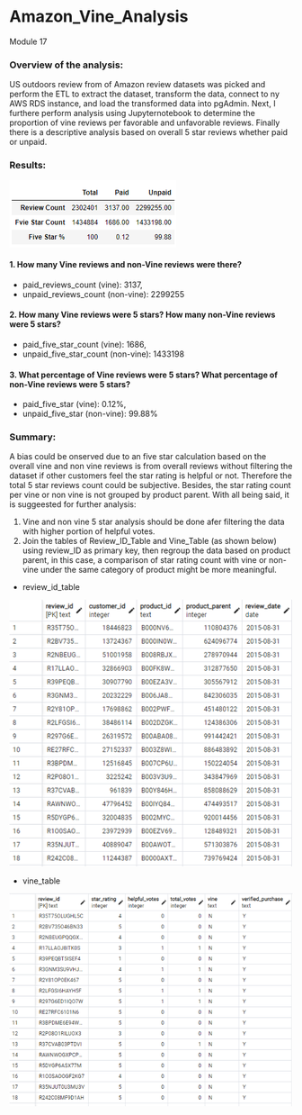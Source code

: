 # Amazon_Vine_Analysis
Module 17

### Overview of the analysis:
US outdoors review from of Amazon review datasets was picked and perform the ETL to extract the dataset, transform the data, connect to ny AWS RDS instance, and load the transformed data into pgAdmin. Next, I furthere perform analysis using Jupyternotebook to determine the proportion of vine reviews per favorable and unfavorable reviews. Finally there is a descriptive analysis based on overall 5 star reviews whether paid or unpaid.  

### Results: 

![image](https://github.com/jilldvn/Amazon_Vine_Analysis/blob/main/image/Rview_Five_Star_Vine.png)

#### 1. How many Vine reviews and non-Vine reviews were there?
- paid_reviews_count (vine): 3137,
- unpaid_reviews_count (non-vine): 2299255

#### 2. How many Vine reviews were 5 stars? How many non-Vine reviews were 5 stars?
- paid_five_star_count (vine): 1686, 
- unpaid_five_star_count (non-vine): 1433198

#### 3. What percentage of Vine reviews were 5 stars? What percentage of non-Vine reviews were 5 stars?
- paid_five_star (vine): 0.12%, 
- unpaid_five_star (non-vine): 99.88%

### Summary: 
A bias could be onserved due to an five star calculation based on the overall vine and non vine reviews is from overall reviews without filtering the dataset if other customers feel the star rating is helpful or not. Therefore the total 5 star reviews count could be subjective. Besides, the star rating count per vine or non vine is not grouped by product parent. With all being said, it is suggeested for further analysis:
  1. Vine and non vine 5 star analysis should be done afer filtering the data with higher portion of helpful votes. 
  2. Join the tables of Review_ID_Table and Vine_Table (as shown below) using review_ID as primary key, then regroup the data based on product parent, in this case, a comparison of star rating count with vine or non-vine under the same category of product might be more meaningful. 

- review_id_table

![image](https://github.com/jilldvn/Amazon_Vine_Analysis/blob/main/image/review_id_table.png)

- vine_table

![image](https://github.com/jilldvn/Amazon_Vine_Analysis/blob/main/image/vine_table.png)
